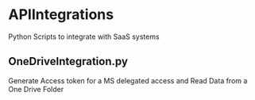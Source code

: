 # APIIntegrations
Python Scripts to integrate with SaaS systems


OneDriveIntegration.py
------------------------

Generate Access token for a MS delegated access and Read Data from a One Drive Folder
